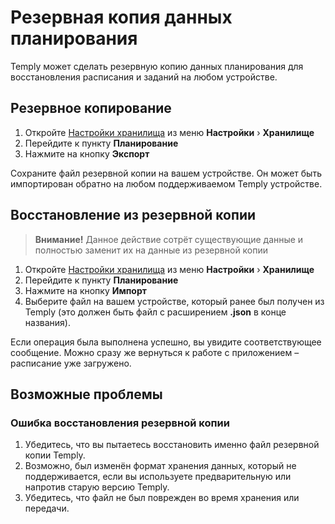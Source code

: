 # Резервная копия данных планирования
Temply может сделать резервную копию данных планирования для восстановления расписания и заданий на любом устройстве.

## Резервное копирование
1. Откройте [Настройки хранилища](https://app.temply.procsec.top/settings/+/storage) из меню **Настройки** › **Хранилище**
2. Перейдите к пункту **Планирование**
3. Нажмите на кнопку **Экспорт**

Сохраните файл резервной копии на вашем устройстве. Он может быть импортирован обратно на любом поддерживаемом Temply устройстве.

## Восстановление из резервной копии
> **Внимание!** Данное действие сотрёт существующие данные и полностью заменит их на данные из резервной копии

1. Откройте [Настройки хранилища](https://app.temply.procsec.top/settings/+/storage) из меню **Настройки** › **Хранилище**
2. Перейдите к пункту **Планирование**
3. Нажмите на кнопку **Импорт**
4. Выберите файл на вашем устройстве, который ранее был получен из Temply (это должен быть файл с расширением **.json** в конце названия).

Если операция была выполнена успешно, вы увидите соответствующее сообщение. Можно сразу же вернуться к работе с приложением – расписание уже загружено.

## Возможные проблемы
### Ошибка восстановления резервной копии
1. Убедитесь, что вы пытаетесь восстановить именно файл резервной копии Temply.
2. Возможно, был изменён формат хранения данных, который не поддерживается, если вы используете предварительную или напротив старую версию Temply.
3. Убедитесь, что файл не был поврежден во время хранения или передачи.
